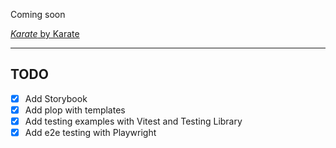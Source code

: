 Coming soon

[_Karate_ by Karate](https://rateyourmusic.com/release/album/karate/karate/)

---

## TODO

- [x] Add Storybook
- [x] Add plop with templates
- [x] Add testing examples with Vitest and Testing Library
- [x] Add e2e testing with Playwright
